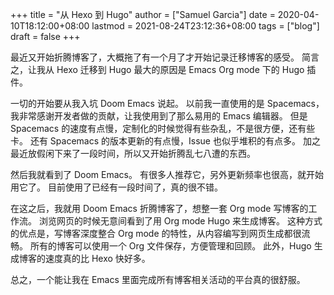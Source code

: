 +++
title = "从 Hexo 到 Hugo"
author = ["Samuel Garcia"]
date = 2020-04-10T18:12:00+08:00
lastmod = 2021-08-24T23:12:36+08:00
tags = ["blog"]
draft = false
+++

最近又开始折腾博客了，大概拖了有一个月了才开始记录迁移博客的感受。
简言之，让我从 Hexo 迁移到 Hugo 最大的原因是 Emacs Org mode 下的 Hugo 插件。

<!--more-->

一切的开始要从我入坑 Doom Emacs 说起。
以前我一直使用的是 Spacemacs，我非常感谢开发者做的贡献，让我使用到了那么易用的 Emacs 编辑器。
但是 Spacemacs 的速度有点慢，定制化的时候觉得有些杂乱，不是很方便，还有些卡。
还有 Spacemacs 的版本更新的有点慢，Issue 也似乎堆积的有点多。
加之最近放假闲下来了一段时间，所以又开始折腾乱七八遭的东西。

然后我就看到了 Doom Emacs。
有很多人推荐它，另外更新频率也很高，就开始用它了。
目前使用了已经有一段时间了，真的很不错。

在这之后，我就用 Doom Emacs 折腾博客了，想整一套 Org mode 写博客的工作流。
浏览网页的时候无意间看到了用 Org mode Hugo 来生成博客。
这种方式的优点是，写博客深度整合 Org mode 的特性，从内容编写到网页生成都很流畅。
所有的博客可以使用一个 Org 文件保存，方便管理和回顾。
此外，Hugo 生成博客的速度真的比 Hexo 快好多。

总之，一个能让我在 Emacs 里面完成所有博客相关活动的平台真的很舒服。

